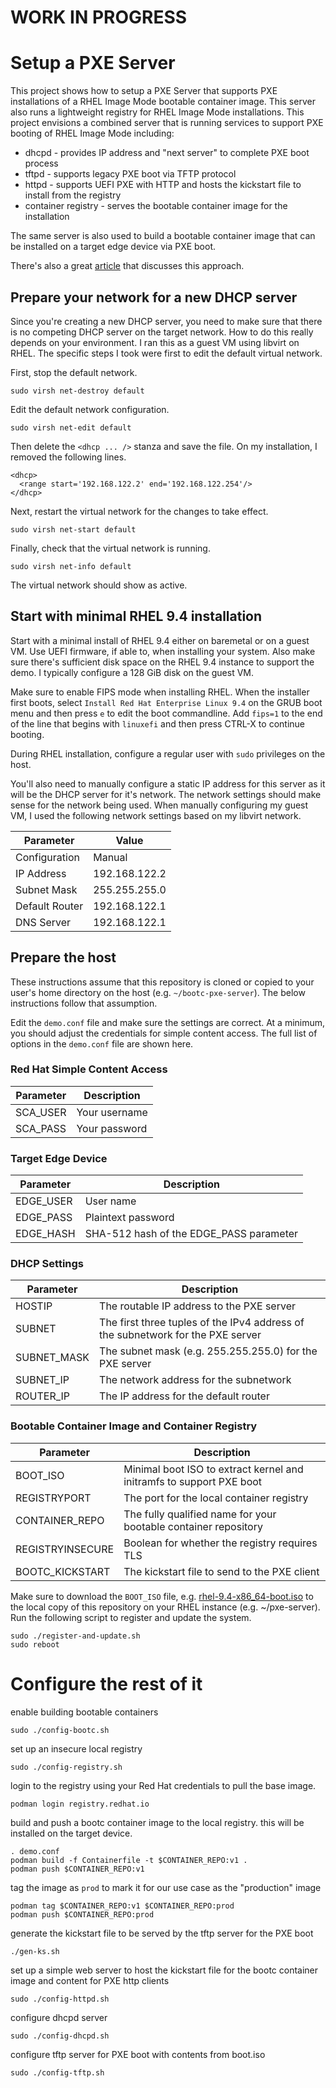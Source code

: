 # WORK IN PROGRESS
# Setup a PXE Server
This project shows how to setup a PXE Server that supports PXE
installations of a RHEL Image Mode bootable container image. This server
also runs a lightweight registry for RHEL Image Mode installations. This
project envisions a combined server that is running services to support
PXE booting of RHEL Image Mode including:

* dhcpd - provides IP address and "next server" to complete PXE boot process
* tftpd - supports legacy PXE boot via TFTP protocol
* httpd - supports UEFI PXE with HTTP and hosts the kickstart file to install from the registry
* container registry - serves the bootable container image for the installation

The same server is also used to build a bootable container image that
can be installed on a target edge device via PXE boot.

There's also a great [article](https://developers.redhat.com/articles/2024/08/20/bare-metal-deployments-image-mode-rhel) that discusses this approach.

## Prepare your network for a new DHCP server
Since you're creating a new DHCP server, you need to make sure that there
is no competing DHCP server on the target network. How to do this really
depends on your environment. I ran this as a guest VM using libvirt on
RHEL. The specific steps I took were first to edit the default virtual
network.

First, stop the default network.

    sudo virsh net-destroy default

Edit the default network configuration.

    sudo virsh net-edit default

Then delete the `<dhcp ... />` stanza and save the file. On my
installation, I removed the following lines.

    <dhcp>
      <range start='192.168.122.2' end='192.168.122.254'/>
    </dhcp>

Next, restart the virtual network for the changes to take effect.

    sudo virsh net-start default

Finally, check that the virtual network is running.

    sudo virsh net-info default

The virtual network should show as active.

## Start with minimal RHEL 9.4 installation
Start with a minimal install of RHEL 9.4 either on baremetal or on a guest
VM. Use UEFI firmware, if able to, when installing your system. Also
make sure there's sufficient disk space on the RHEL 9.4 instance to
support the demo. I typically configure a 128 GiB disk on the guest VM.

Make sure to enable FIPS mode when installing RHEL. When the installer
first boots, select `Install Red Hat Enterprise Linux 9.4` on the GRUB
boot menu and then press `e` to edit the boot commandline. Add `fips=1`
to the end of the line that begins with `linuxefi` and then press CTRL-X
to continue booting.

During RHEL installation, configure a regular user with `sudo` privileges
on the host.

You'll also need to manually configure a static IP address for this server
as it will be the DHCP server for it's network. The network settings
should make sense for the network being used. When manually configuring
my guest VM, I used the following network settings based on my libvirt
network.

| Parameter | Value |
| --------- | ----- |
| Configuration | Manual |
| IP Address | 192.168.122.2 |
| Subnet Mask | 255.255.255.0 |
| Default Router | 192.168.122.1 |
| DNS Server | 192.168.122.1 |

## Prepare the host
These instructions assume that this repository is cloned or copied to
your user's home directory on the host (e.g. `~/bootc-pxe-server`). The
below instructions follow that assumption.

Edit the `demo.conf` file and make sure the settings are correct. At a
minimum, you should adjust the credentials for simple content access.
The full list of options in the `demo.conf` file are shown here.

### Red Hat Simple Content Access
| Parameter | Description |
| --------- | ----------- |
| SCA_USER | Your username |
| SCA_PASS | Your password |

### Target Edge Device
| Parameter | Description |
| --------- | ----------- |
| EDGE_USER | User name |
| EDGE_PASS | Plaintext password |
| EDGE_HASH | SHA-512 hash of the EDGE_PASS parameter |

### DHCP Settings
| Parameter | Description |
| --------- | ----------- |
| HOSTIP      | The routable IP address to the PXE server |
| SUBNET      | The first three tuples of the IPv4 address of the subnetwork for the PXE server |
| SUBNET_MASK | The subnet mask (e.g. 255.255.255.0) for the PXE server |
| SUBNET_IP   | The network address for the subnetwork |
| ROUTER_IP   | The IP address for the default router |

### Bootable Container Image and Container Registry
| Parameter | Description |
| --------- | ----------- |
| BOOT_ISO         | Minimal boot ISO to extract kernel and initramfs to support PXE boot |
| REGISTRYPORT     | The port for the local container registry |
| CONTAINER_REPO   | The fully qualified name for your bootable container repository |
| REGISTRYINSECURE | Boolean for whether the registry requires TLS |
| BOOTC_KICKSTART  | The kickstart file to send to the PXE client |

Make sure to download the `BOOT_ISO` file, e.g.
[rhel-9.4-x86_64-boot.iso](https://access.redhat.com/downloads/content/rhel)
to the local copy of this repository on your RHEL instance
(e.g. ~/pxe-server). Run the following script to register and update
the system.

    sudo ./register-and-update.sh
    sudo reboot

# Configure the rest of it
enable building bootable containers

    sudo ./config-bootc.sh

set up an insecure local registry

    sudo ./config-registry.sh

login to the registry using your Red Hat credentials to pull the base
image.

    podman login registry.redhat.io

build and push a bootc container image to the local registry. this will
be installed on the target device.

    . demo.conf
    podman build -f Containerfile -t $CONTAINER_REPO:v1 .
    podman push $CONTAINER_REPO:v1

tag the image as `prod` to mark it for our use case as the "production" image

    podman tag $CONTAINER_REPO:v1 $CONTAINER_REPO:prod
    podman push $CONTAINER_REPO:prod

generate the kickstart file to be served by the tftp server for the PXE boot

    ./gen-ks.sh

set up a simple web server to host the kickstart file for the bootc container image and content for PXE http clients

    sudo ./config-httpd.sh

configure dhcpd server

    sudo ./config-dhcpd.sh

configure tftp server for PXE boot with contents from boot.iso

    sudo ./config-tftp.sh

